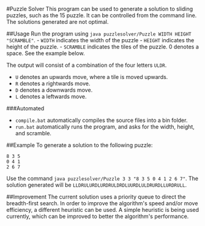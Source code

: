 #Puzzle Solver
This program can be used to generate a solution to sliding puzzles, such as the 15 puzzle. It can be controlled from the command line. The solutions generated are not optimal.

##Usage
Run the program using `java puzzlesolver/Puzzle WIDTH HEIGHT "SCRAMBLE"`.
	- `WIDTH` indicates the width of the puzzle
	- `HEIGHT` indicates the height of the puzzle.
	- `SCRAMBLE` indicates the tiles of the puzzle. 0 denotes a space. See the example below.

The output will consist of a combination of the four letters `ULDR`. 
- `U` denotes an upwards move, where a tile is moved upwards.
- `R` denotes a rightwards move.
- `D` denotes a downwards move.
- `L` denotes a leftwards move.

###Automated
- `compile.bat` automatically compiles the source files into a bin folder.
- `run.bat` automatically runs the program, and asks for the width, height, and scramble.

##Example
To generate a solution to the following puzzle:
```
8 3 5
0 4 1
2 6 7
```
Use the command ```java puzzlesolver/Puzzle 3 3 "8 3 5 0 4 1 2 6 7"```.
The solution generated will be ```LLDRULURDLURDRULDRDLUURDLULDRURDLLURDRULL```.

##Improvement
The current solution uses a priority queue to direct the breadth-first search. In order to improve the algorithm's speed and/or move efficiency, a different heuristic can be used. A simple heuristic is being used currently, which can be improved to better the algorithm's performance.